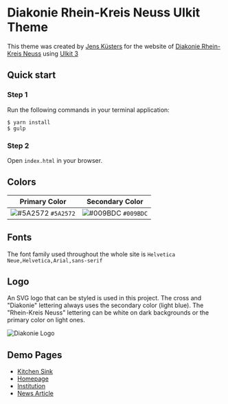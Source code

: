 # Diakonie Rhein-Kreis Neuss UIkit Theme

This theme was created by [Jens Küsters](https://www.kuesters.net) for the website of [Diakonie Rhein-Kreis Neuss](https://www.diakonie-rkn.de) using [UIkit 3](https://getuikit)

## Quick start

### Step 1
Run the following commands in your terminal application:
```
$ yarn install
$ gulp
```

### Step 2
Open `index.html` in your browser.

## Colors
| Primary Color   | Secondary Color   |
| --------------- | ----------------- |
| ![#5A2572](https://placehold.it/15/5A2572/000000?text=+) `#5A2572` | ![#009BDC](https://placehold.it/15/009BDC/000000?text=+) `#009BDC` |

## Fonts
The font family used throughout the whole site is `Helvetica Neue,Helvetica,Arial,sans-serif`

## Logo
An SVG logo that can be styled is used in this project. The cross and "Diakonie" lettering always uses the secondary color (light blue). 
The "Rhein-Kreis Neuss" lettering can be white on dark backgrounds or the primary color on light ones.

![Diakonie Logo](https://raw.githubusercontent.com/derteaser/diakonie-rkn-uikit-theme/master/images/logo-diakonie-rkn.svg)

## Demo Pages

* [Kitchen Sink](https://diakonie-rkn.github.io/diakonie-rkn-uikit-theme/)
* [Homepage](https://diakonie-rkn.github.io/diakonie-rkn-uikit-theme/home.html)
* [Institution](https://diakonie-rkn.github.io/diakonie-rkn-uikit-theme/einrichtung.html)
* [News Article](https://diakonie-rkn.github.io/diakonie-rkn-uikit-theme/artikel.html)
